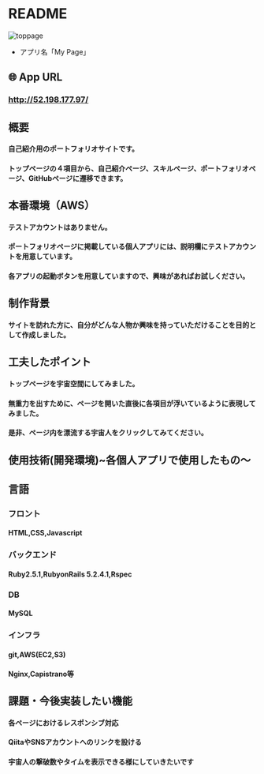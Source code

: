 # README
![toppage](app/assets/images/README.png)

* アプリ名「My Page」  

## 🌐 App URL  

### **http://52.198.177.97/**  
  
## 概要  
#### 自己紹介用のポートフォリオサイトです。  
#### トップページの４項目から、自己紹介ページ、スキルページ、ポートフォリオページ、GitHubページに遷移できます。  
  
## 本番環境（AWS）  
#### テストアカウントはありません。  
#### ポートフォリオページに掲載している個人アプリには、説明欄にテストアカウントを用意しています。  
#### 各アプリの起動ボタンを用意していますので、興味があればお試しください。  
  
## 制作背景  
#### サイトを訪れた方に、自分がどんな人物か興味を持っていただけることを目的として作成しました。  
  
## 工夫したポイント  
#### トップページを宇宙空間にしてみました。  
#### 無重力を出すために、ページを開いた直後に各項目が浮いているように表現してみました。  
#### 是非、ページ内を漂流する宇宙人をクリックしてみてください。  
  
## 使用技術(開発環境)~各個人アプリで使用したもの〜
## 言語  
### フロント  
#### HTML,CSS,Javascript  
### バックエンド  
#### Ruby2.5.1,RubyonRails 5.2.4.1,Rspec  
### DB  
#### MySQL  
### インフラ  
#### git,AWS(EC2,S3)  
#### Nginx,Capistrano等  
  
## 課題・今後実装したい機能
#### 各ページにおけるレスポンシブ対応  
#### QiitaやSNSアカウントへのリンクを設ける  
#### 宇宙人の撃破数やタイムを表示できる様にしていきたいです  

